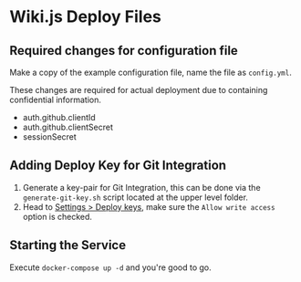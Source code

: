 # Wiki.js Deploy Files

## Required changes for configuration file

Make a copy of the example configuration file, name the file as `config.yml`.

These changes are required for actual deployment due to containing confidential information.

- auth.github.clientId
- auth.github.clientSecret
- sessionSecret

## Adding Deploy Key for Git Integration

1. Generate a key-pair for Git Integration, this can be done via the `generate-git-key.sh` script located at the upper level folder.
2. Head to [Settings > Deploy keys](https://github.com/ZSCNetSupportDept/wiki/settings/keys),
make sure the `Allow write access` option is checked.

## Starting the Service

Execute `docker-compose up -d` and you're good to go.
